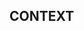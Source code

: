 CONTEXT
--------

<App>
  <Router>
    <Switch>
      <Route path="/" exact>
        <div className="gallery-app">
          <Menu>
            <MenuContent />
          </Menu>
          <GalleryList onSearchTermChange={this.onSearchTermChange} searchTerms={searchTerms} selectImage={this.selectImage}>
            <div className="gallery_list">
              <SearchBlock setToLoading={this.setToLoading} onSearchTermChange={onSearchTermChange} />
              <GalleryBlock />
            </div>
          </GalleryList>
          <ImageView selectImage={this.selectImage} selectedImage={selectedImage} />
        </div>
      </Route>
      <Route path="/fullscreen" component={FullScreen} exact />
      <Redirect to="/" />
    </Switch>
  </Router>
</App>
